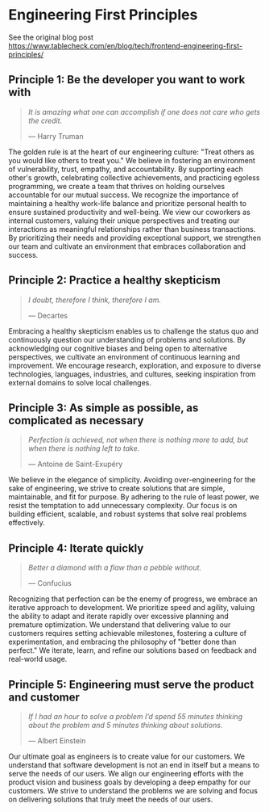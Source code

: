 # Engineering First Principles

See the original blog post https://www.tablecheck.com/en/blog/tech/frontend-engineering-first-principles/

## Principle 1: Be the developer you want to work with

> *It is amazing what one can accomplish if one does not care who gets the credit.*
>
> — Harry Truman

The golden rule is at the heart of our engineering culture: "Treat others as you would like others to treat you." We believe in fostering an environment of vulnerability, trust, empathy, and accountability. By supporting each other's growth, celebrating collective achievements, and practicing egoless programming, we create a team that thrives on holding ourselves accountable for our mutual success. We recognize the importance of maintaining a healthy work-life balance and prioritize personal health to ensure sustained productivity and well-being. We view our coworkers as internal customers, valuing their unique perspectives and treating our interactions as meaningful relationships rather than business transactions. By prioritizing their needs and providing exceptional support, we strengthen our team and cultivate an environment that embraces collaboration and success.

## Principle 2: Practice a healthy skepticism

> *I doubt, therefore I think, therefore I am.*
>
> — Decartes

Embracing a healthy skepticism enables us to challenge the status quo and continuously question our understanding of problems and solutions. By acknowledging our cognitive biases and being open to alternative perspectives, we cultivate an environment of continuous learning and improvement. We encourage research, exploration, and exposure to diverse technologies, languages, industries, and cultures, seeking inspiration from external domains to solve local challenges.

## Principle 3: As simple as possible, as complicated as necessary

> *Perfection is achieved, not when there is nothing more to add, but when there is nothing left to take.*
>
> — Antoine de Saint-Exupéry

We believe in the elegance of simplicity. Avoiding over-engineering for the sake of engineering, we strive to create solutions that are simple, maintainable, and fit for purpose. By adhering to the rule of least power, we resist the temptation to add unnecessary complexity. Our focus is on building efficient, scalable, and robust systems that solve real problems effectively.

## Principle 4: Iterate quickly

> *Better a diamond with a flaw than a pebble without.*
>
> — Confucius

Recognizing that perfection can be the enemy of progress, we embrace an iterative approach to development. We prioritize speed and agility, valuing the ability to adapt and iterate rapidly over excessive planning and premature optimization. We understand that delivering value to our customers requires setting achievable milestones, fostering a culture of experimentation, and embracing the philosophy of "better done than perfect." We iterate, learn, and refine our solutions based on feedback and real-world usage.

## Principle 5: Engineering must serve the product and customer

> *If I had an hour to solve a problem I’d spend 55 minutes thinking about the problem and 5 minutes thinking about solutions.*
>
> — Albert Einstein

Our ultimate goal as engineers is to create value for our customers. We understand that software development is not an end in itself but a means to serve the needs of our users. We align our engineering efforts with the product vision and business goals by developing a deep empathy for our customers. We strive to understand the problems we are solving and focus on delivering solutions that truly meet the needs of our users.
